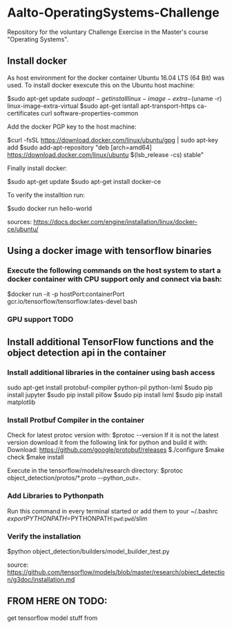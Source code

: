 # Aalto-OperatingSystems-Challenge

Repository for the voluntary Challenge Exercise in the Master's course "Operating Systems".

## Install docker

As host environment for the docker container Ubuntu 16.04 LTS (64 Bit) was used. To install docker exexcute this on the Ubuntu host machine:

$sudo apt-get update
$sudo apt-get install linux-image-extra-$(uname -r) linux-image-extra-virtual
$sudo apt-get isntall apt-transport-https ca-certificates curl software-properties-common

Add the docker PGP key to the host machine:

$curl -fsSL https://download.docker.com/linux/ubuntu/gpg | sudo apt-key add
$sudo add-apt-repository "deb [arch=amd64] https://download.docker.com/linux/ubuntu $(lsb_release -cs) stable"

Finally install docker:

$sudo apt-get update
$sudo apt-get install docker-ce

To verify the installtion run:

$sudo docker run hello-world

sources: https://docs.docker.com/engine/installation/linux/docker-ce/ubuntu/


## Using a docker image with tensorflow binaries
### Execute the following commands on the host system to start a docker container with CPU support only and connect via bash:

$docker run -it -p hostPort:containerPort gcr.io/tensorflow/tensorflow:lates-devel bash

### GPU support TODO


## Install additional TensorFlow functions and the object detection api in the container

### Install additional libraries in the container using bash access
sudo apt-get install protobuf-compiler python-pil python-lxml
$sudo pip install jupyter
$sudo pip install pillow
$sudo pip install lxml
$sudo pip install matplotlib

### Install Protbuf Compiler in the container
Check for latest protoc version with:
$protoc --version
If it is not the latest version download it from the following link for python and build it with:
Download: https://github.com/google/protobuf/releases
$./configure
$make check
$make install

Execute in the tensorflow/models/research directory:
$protoc object\_detection/protos/*.proto --python_out=.

### Add Libraries to Pythonpath
Run this command in every terminal started or add them to your ~/.bashrc
$export PYTHONPATH=$PYTHONPATH:`pwd`:`pwd`/slim

### Verify the installation
$python object_detection/builders/model_builder_test.py

source: https://github.com/tensorflow/models/blob/master/research/object_detection/g3doc/installation.md

## FROM HERE ON TODO:
get tensorflow model stuff from







